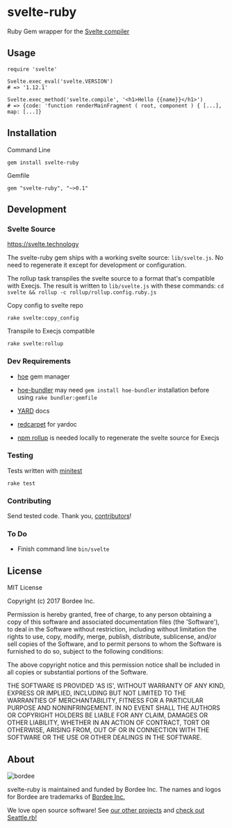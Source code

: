 # svelte-ruby

Ruby Gem wrapper for the [Svelte compiler][svelte_compiler]

  [svelte_compiler]: https://github.com/sveltejs/svelte

## Usage

```
require 'svelte'

Svelte.exec_eval('svelte.VERSION')
# => '1.12.1'

Svelte.exec_method('svelte.compile', '<h1>Hello {{name}}</h1>')
# => {code: 'function renderMainFragment ( root, component ) { [...], map: [...]}
```

## Installation

Command Line

```
gem install svelte-ruby
```

Gemfile

```
gem "svelte-ruby", "~>0.1"
```

## Development

### Svelte Source

https://svelte.technology

The svelte-ruby gem ships with a working svelte source: `lib/svelte.js`. No need to regenerate it except for development or configuration.

The rollup task transpiles the svelte source to a format that's compatible with Execjs. The result is written to `lib/svelte.js` with these commands: `cd svelte && rollup -c rollup/rollup.config.ruby.js`

Copy config to svelte repo

```
rake svelte:copy_config
```

Transpile to Execjs compatible

```
rake svelte:rollup
```

### Dev Requirements

* [hoe](https://github.com/seattlerb/hoe) gem manager
* [hoe-bundler] may need `gem install hoe-bundler` installation before using `rake bundler:gemfile`
* [YARD](http://yardoc.org) docs
* [redcarpet](https://github.com/vmg/redcarpet) for yardoc
* [npm rollup] is needed locally to regenerate the svelte source for Execjs

   [hoe-bundler]: https://github.com/flavorjones/hoe-bundler
   [npm rollup]: https://www.npmjs.com/package/rollup

### Testing

Tests written with [minitest]

```
rake test
```

  [minitest]: https://github.com/seattlerb/minitest

### Contributing

Send tested code.
Thank you, [contributors]!

  [contributors]: https://github.com/bordeeinc/svelte-ruby/graphs/contributors

### To Do

* Finish command line `bin/svelte`

## License

MIT License

Copyright (c) 2017 Bordee Inc.

Permission is hereby granted, free of charge, to any person obtaining
a copy of this software and associated documentation files (the
'Software'), to deal in the Software without restriction, including
without limitation the rights to use, copy, modify, merge, publish,
distribute, sublicense, and/or sell copies of the Software, and to
permit persons to whom the Software is furnished to do so, subject to
the following conditions:

The above copyright notice and this permission notice shall be
included in all copies or substantial portions of the Software.

THE SOFTWARE IS PROVIDED 'AS IS', WITHOUT WARRANTY OF ANY KIND,
EXPRESS OR IMPLIED, INCLUDING BUT NOT LIMITED TO THE WARRANTIES OF
MERCHANTABILITY, FITNESS FOR A PARTICULAR PURPOSE AND NONINFRINGEMENT.
IN NO EVENT SHALL THE AUTHORS OR COPYRIGHT HOLDERS BE LIABLE FOR ANY
CLAIM, DAMAGES OR OTHER LIABILITY, WHETHER IN AN ACTION OF CONTRACT,
TORT OR OTHERWISE, ARISING FROM, OUT OF OR IN CONNECTION WITH THE
SOFTWARE OR THE USE OR OTHER DEALINGS IN THE SOFTWARE.

## About

![bordee](http://bordee.com/src/img/surf-with-bordee-github.png)

svelte-ruby is maintained and funded by Bordee Inc.
The names and logos for Bordee are trademarks of [Bordee Inc.][bordeeinc]

  [bordeeinc]: http://bordee.com

We love open source software!
See [our other projects][bordee-github]
and [check out Seattle.rb!][community]

  [bordee-github]: https://github.com/bordeeinc
  [community]: https://seattlerb.org
